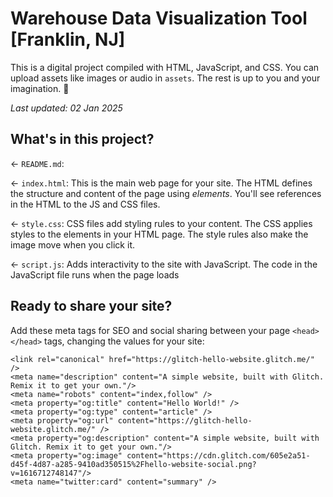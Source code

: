 # Warehouse Data Visualization Tool [Franklin, NJ]

This is a digital project compiled with HTML, JavaScript, and CSS. You can upload assets like images or audio in `assets`. The rest is up to you and your imagination. 🦄

_Last updated: 02 Jan 2025_

## What's in this project?

← `README.md`: 

← `index.html`: This is the main web page for your site. The HTML defines the structure and content of the page using _elements_. You'll see references in the HTML to the JS and CSS files. 

← `style.css`: CSS files add styling rules to your content. The CSS applies styles to the elements in your HTML page. The style rules also make the image move when you click it.

← `script.js`: Adds interactivity to the site with JavaScript. The code in the JavaScript file runs when the page loads




## Ready to share your site?

Add these meta tags for SEO and social sharing between your page `<head></head>` tags, changing the values for your site:

```
<link rel="canonical" href="https://glitch-hello-website.glitch.me/" />
<meta name="description" content="A simple website, built with Glitch. Remix it to get your own."/>
<meta name="robots" content="index,follow" />
<meta property="og:title" content="Hello World!" />
<meta property="og:type" content="article" />
<meta property="og:url" content="https://glitch-hello-website.glitch.me/" />
<meta property="og:description" content="A simple website, built with Glitch. Remix it to get your own."/>
<meta property="og:image" content="https://cdn.glitch.com/605e2a51-d45f-4d87-a285-9410ad350515%2Fhello-website-social.png?v=1616712748147"/>
<meta name="twitter:card" content="summary" />
```

